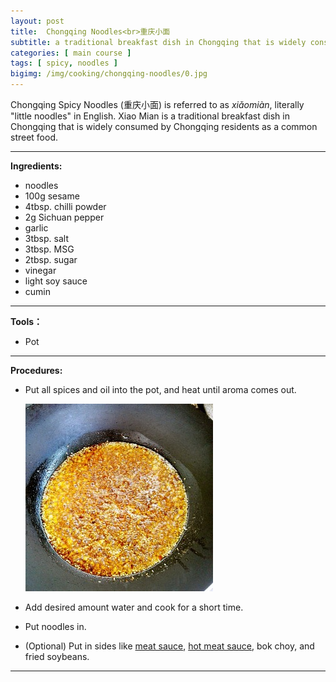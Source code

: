 ```yaml
---
layout: post
title:  Chongqing Noodles<br>重庆小面
subtitle: a traditional breakfast dish in Chongqing that is widely consumed by Chongqing residents as a common street food
categories: [ main course ]
tags: [ spicy, noodles ]
bigimg: /img/cooking/chongqing-noodles/0.jpg
---
```


Chongqing Spicy Noodles (重庆小面) is referred to as *xiǎomiàn*, literally "little noodles" in English. Xiao Mian is a traditional breakfast dish in Chongqing that is widely consumed by Chongqing residents as a common street food.

---

**Ingredients:**

- noodles
- 100g sesame
- 4tbsp. chilli powder
- 2g Sichuan pepper
- garlic
- 3tbsp. salt
- 3tbsp. MSG
- 2tbsp. sugar
- vinegar
- light soy sauce
- cumin

---

**Tools：**

- Pot

---

**Procedures:**

- Put all spices and oil into the pot, and heat until aroma comes out.

    ![Oil](/img/cooking/chongqing-noodles/1.jpg)

- Add desired amount water and cook for a short time.

- Put noodles in.

- (Optional) Put in sides like [meat sauce](/meat-sauce/), [hot meat sauce](/spicy-meat-sauce/), bok choy, and fried soybeans.

---